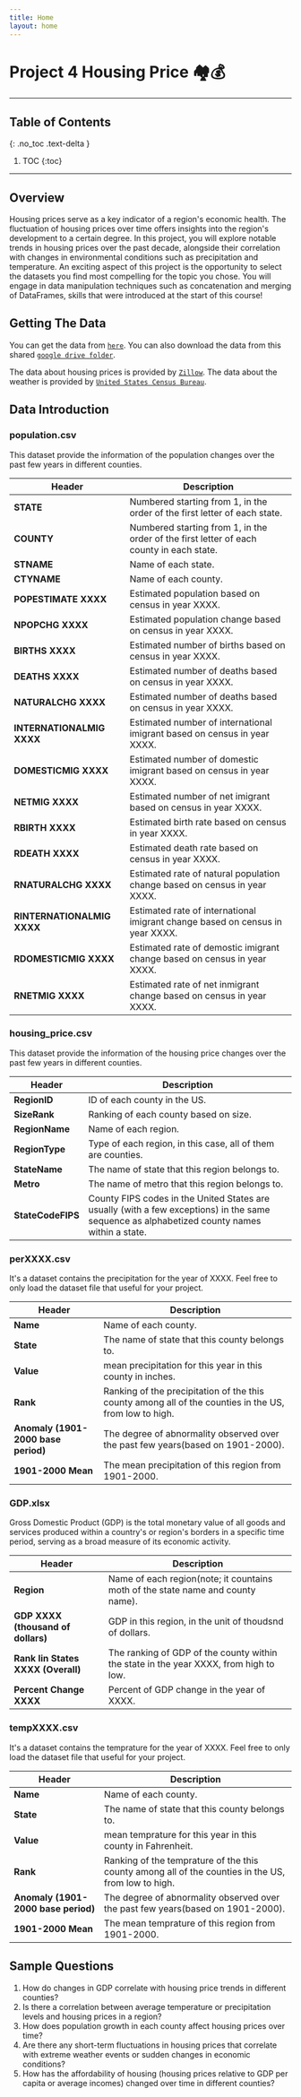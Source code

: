 ```yaml
---
title: Home
layout: home
---
```

# Project 4 Housing Price 🏘️💰

---

## Table of Contents
{: .no_toc .text-delta }

1. TOC
{:toc}

---


## Overview

Housing prices serve as a key indicator of a region's economic health. The fluctuation of housing prices over time offers insights into the region's development to a certain degree. In this project, you will explore notable trends in housing prices over the past decade, alongside their correlation with changes in environmental conditions such as precipitation and temperature. An exciting aspect of this project is the opportunity to select the datasets you find most compelling for the topic you chose. You will engage in data manipulation techniques such as concatenation and merging of DataFrames, skills that were introduced at the start of this course!

## Getting The Data
You can get the data from [`here`](https://github.com/Kevinxsn/test/tree/main/data). 
You can also download the data from this shared [`google drive folder`](https://drive.google.com/drive/folders/1ECKr_Vmvjymr5zoRfysYCR-w47eXPj3M?usp=sharing). 

The data about housing prices is provided by [`Zillow`](https://www.zillow.com/). The data about the weather is provided by [`United States Census Bureau`](https://www.census.gov/). 

## Data Introduction

### population.csv
This dataset provide the information of the population changes over the past few years in different counties. 

| Header | Description |
| --- | --- |
| **STATE** | Numbered starting from 1, in the order of the first letter of each state. |
| **COUNTY** | Numbered starting from 1, in the order of the first letter of each county in each state. |
| **STNAME** | Name of each state. |
| **CTYNAME** | Name of each county. |
| **POPESTIMATE XXXX** | Estimated population based on census in year XXXX. |
| **NPOPCHG XXXX** | Estimated population change based on census in year XXXX. |
| **BIRTHS XXXX** | Estimated number of births based on census in year XXXX. |
| **DEATHS XXXX** | Estimated number of deaths based on census in year XXXX. |
| **NATURALCHG XXXX** | Estimated number of deaths based on census in year XXXX. |
| **INTERNATIONALMIG XXXX** | Estimated number of international imigrant based on census in year XXXX. |
| **DOMESTICMIG XXXX** | Estimated number of domestic imigrant based on census in year XXXX. |
| **NETMIG XXXX** | Estimated number of net imigrant based on census in year XXXX. |
| **RBIRTH XXXX** | Estimated birth rate based on census in year XXXX. |
| **RDEATH XXXX** | Estimated death rate based on census in year XXXX. |
| **RNATURALCHG XXXX** | Estimated rate of natural population change based on census in year XXXX. |
| **RINTERNATIONALMIG XXXX** | Estimated rate of international imigrant change based on census in year XXXX. |
| **RDOMESTICMIG XXXX** | Estimated rate of demostic imigrant change based on census in year XXXX. |
| **RNETMIG XXXX** | Estimated rate of net inmigrant change based on census in year XXXX. |


### housing_price.csv
This dataset provide the information of the housing price changes over the past few years in different counties. 

| Header | Description |
| --- | --- |
| **RegionID** | ID of each county in the US. |
| **SizeRank** | Ranking of each county based on size. |
| **RegionName** | Name of each region. |
| **RegionType** | Type of each region, in this case, all of them are counties. |
| **StateName** | The name of state that this region belongs to. |
| **Metro** | The name of metro that this region belongs to. |
| **StateCodeFIPS** | County FIPS codes in the United States are usually (with a few exceptions) in the same sequence as alphabetized county names within a state. |



### perXXXX.csv
It's a dataset contains the precipitation for the year of XXXX. Feel free to only load the dataset file that useful for your project. 

| Header | Description |
| --- | --- |
| **Name** | Name of each county. |
| **State** | The name of state that this county belongs to. |
| **Value** | mean precipitation for this year in this county in inches. |
| **Rank** | Ranking of the precipitation of the this county among all of the counties in the US, from low to high. |
| **Anomaly (1901-2000 base period)** | The degree of abnormality observed over the past few years(based on 1901-2000). |
| **1901-2000 Mean** | The mean precipitation of this region from 1901-2000. |


### GDP.xlsx
Gross Domestic Product (GDP) is the total monetary value of all goods and services produced within a country's or region's borders in a specific time period, serving as a broad measure of its economic activity.

| Header | Description |
| --- | --- |
| **Region** | Name of each region(note; it countains moth of the state name and county name). |
| **GDP XXXX (thousand of dollars)** | GDP in this region, in the unit of thoudsnd of dollars. |
| **Rank Iin States XXXX (Overall)** | The ranking of GDP of the county within the state in the year XXXX, from high to low. |
| **Percent Change XXXX** | Percent of GDP change in the year of XXXX. |


### tempXXXX.csv
It's a dataset contains the temprature for the year of XXXX. Feel free to only load the dataset file that useful for your project. 

| Header | Description |
| --- | --- |
| **Name** | Name of each county. |
| **State** | The name of state that this county belongs to. |
| **Value** | mean temprature for this year in this county in  Fahrenheit. |
| **Rank** | Ranking of the temprature of the this county among all of the counties in the US, from low to high. |
| **Anomaly (1901-2000 base period)** | The degree of abnormality observed over the past few years(based on 1901-2000). |
| **1901-2000 Mean** | The mean temprature of this region from 1901-2000. |



## Sample Questions
1. How do changes in GDP correlate with housing price trends in different counties? 
2. Is there a correlation between average temperature or precipitation levels and housing prices in a region?
3. How does population growth in each county affect housing prices over time?
4. Are there any short-term fluctuations in housing prices that correlate with extreme weather events or sudden changes in economic conditions?
5. How has the affordability of housing (housing prices relative to GDP per capita or average incomes) changed over time in different counties?

